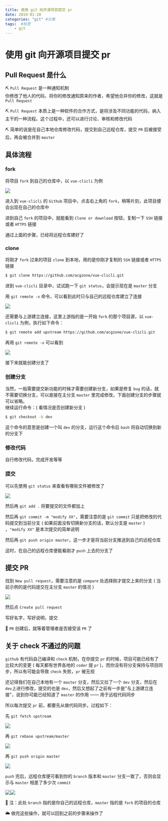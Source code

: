 ```yaml
---
title: 使用 git 向开源项目提交 pr
date: 2019-01-20
categories: "git" #分类
tags:  #标签
    - git
---
```


# 使用 git 向开源项目提交 pr
## Pull Request 是什么
⛏️ `Pull Request` 是一种通知机制  
你修改了他人的代码，将你的修改通知原来的作者，希望他合并你的修改，这就是 `Pull Request`  

⛏️ `Pull Request` 本质上是一种软件的合作方式，是将涉及不同功能的代码，纳入主干的一种流程。这个过程中，还可以进行讨论、审核和修改代码  

⛏️ 简单的说是在自己本地仓库修改代码，提交到自己远程仓库，提交 `PR` 后被接受后，再会被合并到 `master`
## 具体流程
### fork
将项目 `fork` 到自己的仓库中，以 `vue-clicli` 为例

![](~public/git/git_pull_request/fork.png)

进入到 `vue-clicli` 的 `Github` 项目中，点击右上角的 `fork`，稍等片刻，此项目便会出现在自己的仓库中

进到自己 `fork` 的项目中，就能看到 `Clone or download` 按钮，复制一下 `SSH` 链接或者 `HTTPS` 链接

通过上面的步骤，已经将远程仓库建好了
### clone
将刚才 `fork` 过来的项目 `clone` 到本地，用的是你刚才复制的 `SSH` 链接或者 `HTTPS` 链接
```bash
$ git clone https://github.com/acgzone/vue-clicli.git
```
进到 `vue-clicli` 目录中，试试跑一下 `git status`，会提示现在是 `master` 分支

用 `git remote -v` 命令，可以看到此时只与自己的远程仓库建立了连接

![](~public/git/git_pull_request/git_remote_-v_1.png)

还需要与上游建立连接，这里上游指的是一开始 `fork` 的那个项目源，以 `vue-clicli` 为例，执行如下命令：
```bash
$ git remote add upstream https://github.com/acgzone/vue-clicli.git
```
再用 `git remote -v` 可以看到

![](~public/git/git_pull_request/git_remote_-v_2.png)

接下来就能创建分支了
### 创建分支
当然，一般需要提交新功能的时候才需要创建新分支，如果是修复 `bug` 的话，就不需要切换分支，可以直接在主分支 `master` 里完成修改，下面创建分支的步骤就可以省略。  
继续运行命令：( 看情况是否创建新分支 )
```bash
$ git checkout -b dev
```
这个命令的意思是创建一个叫 `dev` 的分支，运行这个命令后 `bash` 将自动切换到新的分支下
### 修改代码
自行修改代码，完成开发等等
### 提交
可以先使用 `git status` 来查看有哪些文件被修改了

![](~public/git/git_pull_request/git_status.png)

然后再 `git add .` 将要提交的文件都加上  

然后再 `git commit -m "modify XX"`，需要注意的是 `git commit` 只是把修改的代码提交到当前分支 ( 如果前面没有切换新分支的话，默认分支是 `master` ) ，`"modify XX"` 是本次提交的简单说明  

然后再 `git push origin master`，这一步才是将当前分支推送到自己的远程仓库  

这时，在自己的远程仓库便能看刚才 `push` 上去的分支了
## 提交 PR
找到 `New pull request`，需要注意的是 `compare` 处选择刚才提交上来的分支 ( 当前示例的是代码提交在主分支 `master` 的情况 )

![](~public/git/git_pull_request/compare.png)

然后点 `Create pull request`  

写好名字，写好说明，提交

🎨 `PR` 创建后，就等着管理者是否接受该 `PR` 了
## 关于 check 不通过的问题
`github` 有代码自己编译和 `check` 机制，在你提交 `pr` 的时候，项目可能已经有了比较大的变更 ( 每天都有世界各地的 `coder` 提 `pr` )，而你没有将分支保持与项目同步，所以有可能会导致 `check` 失败，`pr` 被无视  

还记得我们在自己本地有一个 `master` 分支，然后又拉了一个 `dev` 分支，然后在 `dev`上进行修改，提交的也是 `dev`，然后又想起了之前有一步是"与上游建立连接"，说到你可能已经知道了 `master` 的作用 —— 用于远程代码同步  

所以每次提交 `pr` 前，都要先从做代码同步。过程如下：  

先 `git fetch upstream`

![](~public/git/git_pull_request/git_fetch_upstream.png)

再 `git rebase upstream/master`

![](~public/git/git_pull_request/git_rebase_upstream+master.png)

再 `git push origin master`  

![](~public/git/git_pull_request/git_push_origin_master.png)

`push` 完后，远程仓库便可看到你的 `branch` 版本和 `master` 分支一致了，否则会显示与 `master` 相差了多少次 `commit`  

![](~public/git/git_pull_request/branch_commit.png)![](~public/git/git_pull_request/branch_commit_even.png)

🍭 注：此处 `branch` 指的是你自己的远程仓库，`master` 指的是 `fork` 的项目的仓库  

🌥️ 做完这些操作，就可以回到之前的步骤来操作了